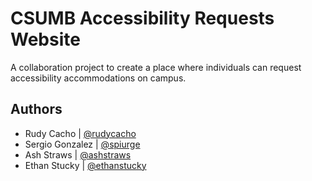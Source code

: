 
# CSUMB Accessibility Requests Website

A collaboration project to create a place where individuals can request accessibility accommodations on campus.



## Authors

- Rudy Cacho | [@rudycacho](https://www.github.com/rudycacho)
- Sergio Gonzalez | [@spiurge](https://www.github.com/spiurge)
- Ash Straws | [@ashstraws](https://www.github.com/ashstraws)
- Ethan Stucky | [@ethanstucky](https://www.github.com/ethanstucky)


